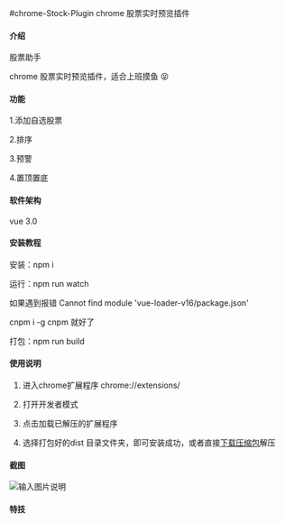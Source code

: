 #chrome-Stock-Plugin
chrome 股票实时预览插件

#### 介绍

股票助手

chrome 股票实时预览插件，适合上班摸鱼 :stuck_out_tongue_closed_eyes: 

#### 功能

1.添加自选股票

2.排序

3.预警

4.置顶置底

#### 软件架构

vue 3.0


#### 安装教程

安装：npm i

运行：npm run watch

如果遇到报错 Cannot find module 'vue-loader-v16/package.json'

cnpm i -g cnpm 就好了

打包：npm run build


#### 使用说明

1. 进入chrome扩展程序 chrome://extensions/

2. 打开开发者模式

3. 点击加载已解压的扩展程序

4. 选择打包好的dist 目录文件夹，即可安装成功，或者直接<a href="https://gitee.com/dongzigang/chrome-Stock-Plugin/blob/master/%E8%82%A1%E7%A5%A8%E5%8A%A9%E6%89%8BV1.0.0.zip" taeget="_blank">下载压缩包</a>解压


#### 截图

![输入图片说明](https://images.gitee.com/uploads/images/2021/1030/213954_3be9918f_1522769.png "股票助手-截图.png")



#### 特技
